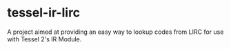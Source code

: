 # tessel-ir-lirc
A project aimed at providing an easy way to lookup codes from LIRC for use with Tessel 2's IR Module.
